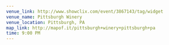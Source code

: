 ```yaml
---
venue_link: http://www.showclix.com/event/3867143/tag/widget
venue_name: Pittsburgh Winery
venue_location: Pittsburgh, PA
map_link: http://mapof.it/pittsburgh+winery+pittsburgh+pa
time: 9:00 PM
---
```


